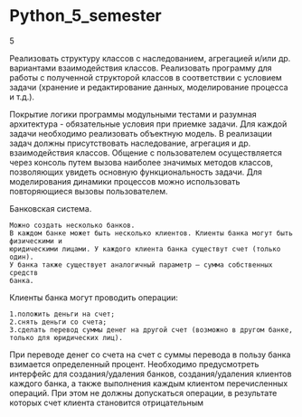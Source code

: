 # Python_5_semester

5 

Реализовать структуру классов с наследованием, агрегацией и/или др. вариантами 
взаимодействия классов. Реализовать программу для работы с полученной 
структорой классов в соответствии с условием задачи (хранение и редактирование 
данных, моделирование процесса и т.д.). 

Покрытие логики программы модульными тестами и разумная архитектура - 
обязательные условия при приемке задачи.
Для каждой задачи необходимо реализовать объектную модель. В реализации 
задач должны присутствовать наследование, агрегация и др. взаимодействия 
классов. Общение с пользователем осуществляется через консоль путем вызова 
наиболее значимых методов классов, позволяющих увидеть основную 
функциональность задачи. Для моделирования динамики процессов можно 
использовать повторяющиеся вызовы пользователем.

Банковская система. 

    Можно создать несколько банков. 
    В каждом банке может быть несколько клиентов. Клиенты банка могут быть физическими и 
    юридическими лицами. У каждого клиента банка существут счет (только один).
    У банка также существует аналогичный параметр – сумма собственных средств
    банка. 

Клиенты банка могут проводить операции:

    1.положить деньги на счет;
    2.снять деньги со счета;
    3.сделать перевод суммы денег на другой счет (возможно в другом банке, только для юридических лиц).

При переводе денег со счета на счет с суммы перевода в пользу банка 
взимается определенный процент. Необходимо предусмотреть интерфейс для 
создания/удаления банков, создания/удаления клиентов каждого банка, а 
также выполнения каждым клиентом перечисленных операций. При этом не 
должны допускаться операции, в результате которых счет клиента становится 
отрицательным
